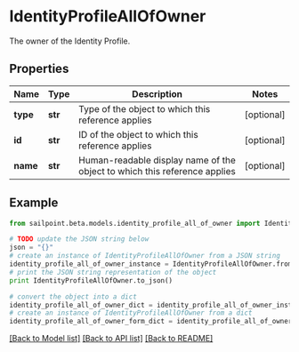 # IdentityProfileAllOfOwner

The owner of the Identity Profile.

## Properties
Name | Type | Description | Notes
------------ | ------------- | ------------- | -------------
**type** | **str** | Type of the object to which this reference applies | [optional] 
**id** | **str** | ID of the object to which this reference applies | [optional] 
**name** | **str** | Human-readable display name of the object to which this reference applies | [optional] 

## Example

```python
from sailpoint.beta.models.identity_profile_all_of_owner import IdentityProfileAllOfOwner

# TODO update the JSON string below
json = "{}"
# create an instance of IdentityProfileAllOfOwner from a JSON string
identity_profile_all_of_owner_instance = IdentityProfileAllOfOwner.from_json(json)
# print the JSON string representation of the object
print IdentityProfileAllOfOwner.to_json()

# convert the object into a dict
identity_profile_all_of_owner_dict = identity_profile_all_of_owner_instance.to_dict()
# create an instance of IdentityProfileAllOfOwner from a dict
identity_profile_all_of_owner_form_dict = identity_profile_all_of_owner.from_dict(identity_profile_all_of_owner_dict)
```
[[Back to Model list]](../README.md#documentation-for-models) [[Back to API list]](../README.md#documentation-for-api-endpoints) [[Back to README]](../README.md)


